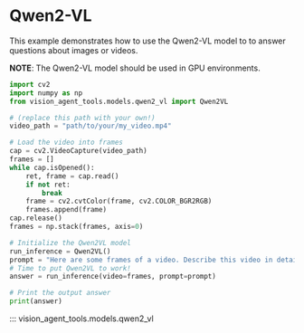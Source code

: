 # Qwen2-VL

This example demonstrates how to use the Qwen2-VL model to   to answer questions about images or videos.

__NOTE__: The Qwen2-VL model should be used in GPU environments.

```python
import cv2
import numpy as np
from vision_agent_tools.models.qwen2_vl import Qwen2VL

# (replace this path with your own!)
video_path = "path/to/your/my_video.mp4"

# Load the video into frames
cap = cv2.VideoCapture(video_path)
frames = []
while cap.isOpened():
    ret, frame = cap.read()
    if not ret:
        break
    frame = cv2.cvtColor(frame, cv2.COLOR_BGR2RGB)
    frames.append(frame)
cap.release()
frames = np.stack(frames, axis=0)

# Initialize the Qwen2VL model
run_inference = Qwen2VL()
prompt = "Here are some frames of a video. Describe this video in detail"
# Time to put Qwen2VL to work!
answer = run_inference(video=frames, prompt=prompt)

# Print the output answer
print(answer)
```

::: vision_agent_tools.models.qwen2_vl

